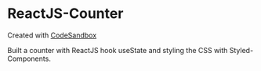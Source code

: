 # ReactJS-Counter
Created with <a href="https://codesandbox.io/s/github/spais/ReactJS-Counter">CodeSandbox</a>

Built a counter with ReactJS hook useState and styling the CSS with Styled-Components.
